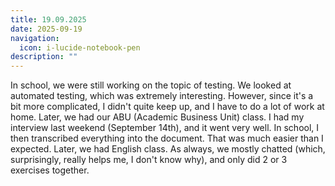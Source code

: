 ```yaml
---
title: 19.09.2025
date: 2025-09-19
navigation:
  icon: i-lucide-notebook-pen
description: ""
---
```


In school, we were still working on the topic of testing. We looked at automated testing, which was extremely interesting. However, since it's a bit more complicated, I didn't quite keep up, and I have to do a lot of work at home. Later, we had our ABU (Academic Business Unit) class. I had my interview last weekend (September 14th), and it went very well. In school, I then transcribed everything into the document. That was much easier than I expected. Later, we had English class. As always, we mostly chatted (which, surprisingly, really helps me, I don't know why), and only did 2 or 3 exercises together.